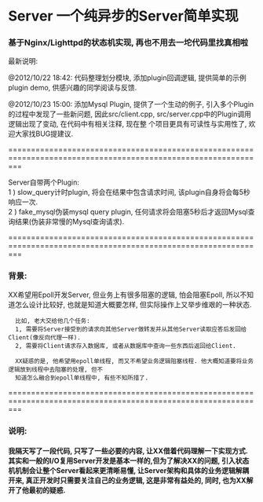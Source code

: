 <h1>Server 一个纯异步的Server简单实现</h1>
<h3>基于Nginx/Lighttpd的状态机实现, 再也不用去一坨代码里找真相啦</h3>

<p>最新说明:</p>
<p>@2012/10/22 18:42: 代码整理划分模块, 添加plugin回调逻辑, 提供简单的示例plugin demo, 供感兴趣的同学阅读与反馈. </p>
<p>@2012/10/23 15:00: 添加Mysql Plugin, 提供了一个生动的例子, 引入多个Plugin的过程中发现了一些新问题, 因此src/client.cpp, src/server.cpp中的Plugin调用逻辑出现了变动, 在代码中有相关注释, 现在整
个项目更具有可读性与实用性了, 欢迎大家找BUG提建议.</p>
<p>===============================================================================================================</p>
<p>Server自带两个Plugin:<br/>
1 ) slow_query计时plugin, 将会在结果中包含请求时间, 该plugin自身将会每5秒响应一次. <br/>
2 ) fake_mysql伪装mysql query plugin, 任何请求将会阻塞5秒后才返回Mysql查询结果(伪装非常慢的Mysql查询请求).</p>
</p>
<p>===============================================================================================================</p>
<h3>背景:</h3>       
      XX希望用Epoll开发Server, 但业务上有很多阻塞的逻辑, 怕会阻塞Epoll, 所以不知道怎么设计比较好, 也就是知道大概要怎样, 但实际操作上又举步维艰的一种状态.
      
      比如, 老大交给他几个任务:
      1, 需要将Server接受到的请求向其他Server做转发并从其他Server读取应答后发回给Client(像反向代理一样).
      2, 需要将Client请求存入数据库, 或者从数据库中查询一些东西后返回给Client.
      
      XX疑惑的是, 他希望用epoll单线程, 而又不希望业务逻辑阻塞线程. 他大概知道要将业务逻辑放到线程中去阻塞的处理, 但不
      知道怎么融合到epoll单线程中, 有些不知所措了.
<p>===============================================================================================================</p>
<h3>说明:</h3>
<h4>
     我隔天写了一段代码, 只写了一些必要的内容, 让XX借着代码理解一下实现方式. 其实和一般的I/O复用Server开发是基本一样的,但为了解决XX的问题, 引入状态机机制会让整个Server看起来更清晰易懂, 让Server架构和具体的业务逻辑解耦开来, 真正开发时只需要关注自己的业务逻辑, 这是非常有益处的, 同时, 也为XX解开了他最初的疑惑.
</h4>